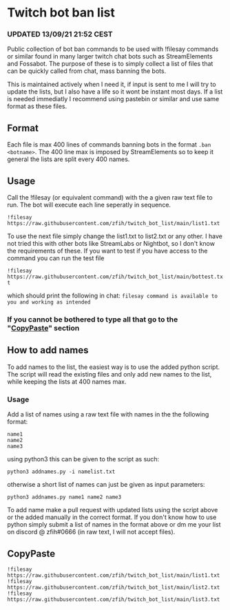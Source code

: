 # Twitch bot ban list

### UPDATED 13/09/21 21:52 CEST

Public collection of bot ban commands to be used with !filesay commands or similar found in many larger twitch chat bots such as StreamElements and Fossabot. The purpose of these is to simply collect a list of files that can be quickly called from chat, mass banning the bots.

This is maintained actively when I need it, if input is sent to me I will try to update the lists, but I also have a life so it wont be instant most days.
If a list is needed immediatly I recommend using pastebin or similar and use same format as these files.

## Format
Each file is max 400 lines of commands banning bots in the format `.ban <botname>`.
The 400 line max is imposed by StreamElements so to keep it general the lists are split every 400 names.

## Usage
Call the !filesay (or equivalent command) with the a given raw text file to run. The bot will execute each line seperatly in sequence.

```!filesay  https://raw.githubusercontent.com/zfih/twitch_bot_list/main/list1.txt```

To use the next file simply change the list1.txt to list2.txt or any other.
I have not tried this with other bots like StreamLabs or Nightbot, so I don't know the requirements of these.
If you want to test if you have access to the command you can run the test file 

`!filesay https://raw.githubusercontent.com/zfih/twitch_bot_list/main/bottest.txt`

which should print the following in chat: `filesay command is available to you and working as intended`

### If you cannot be bothered to type all that go to the "[CopyPaste](README.md#CopyPaste)" section

## How to add names
To add names to the list, the easiest way is to use the added python script. The script will read the existing files and only add new names to the list, while keeping the lists at 400 names max.

### Usage
Add a list of names using a raw text file with names in the the following format:
```
name1
name2
name3
```
using python3 this can be given to the script as such:

```
python3 addnames.py -i namelist.txt
```

otherwise a short list of names can just be given as input parameters:
```
python3 addnames.py name1 name2 name3
```

To add name make a pull request with updated lists using the script above or the added manually in the correct format. If you don't know how to use python simply submit a list of names in the format above or dm me your list on discord @ zfih#0666 (in raw text, I will not accept files).

## CopyPaste

```
!filesay https://raw.githubusercontent.com/zfih/twitch_bot_list/main/list1.txt
!filesay https://raw.githubusercontent.com/zfih/twitch_bot_list/main/list2.txt
!filesay https://raw.githubusercontent.com/zfih/twitch_bot_list/main/list3.txt
```